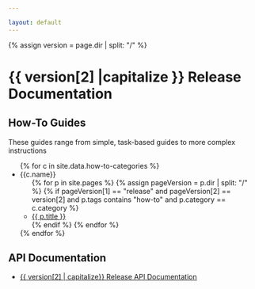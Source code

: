 ```yaml
---

layout: default
---
```

{% assign version = page.dir | split: "/"  %}

# {{ version[2] |capitalize }} Release Documentation

## How-To Guides

These guides range from simple, task-based guides to more complex instructions
<ul>
{% for c in site.data.how-to-categories %}
    <li>{{c.name}}
    <ul>
{% for p in site.pages %}
  {% assign pageVersion = p.dir | split: "/" %}
  {% if pageVersion[1] == "release" and pageVersion[2] == version[2] and p.tags contains "how-to" and  p.category == c.category %}
      <li>
        <a href="{{ p.url | relative_url }}">
            {{ p.title }} 
        </a>
      </li>
   {% endif %}
{% endfor %}
</ul>
</li>
{% endfor %}
</ul>

## API Documentation

<ul>
<li><a href="./api/index" target="_blank" rel="noreferrer noopener" aria-haspopup="true">{{ version[2] | capitalize}} Release API Documentation</a></li>
</ul>
